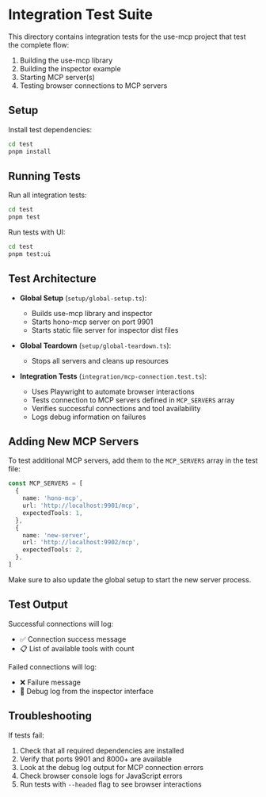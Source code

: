 # Integration Test Suite

This directory contains integration tests for the use-mcp project that test the complete flow:

1. Building the use-mcp library
2. Building the inspector example 
3. Starting MCP server(s)
4. Testing browser connections to MCP servers

## Setup

Install test dependencies:

```bash
cd test
pnpm install
```

## Running Tests

Run all integration tests:

```bash
cd test
pnpm test
```

Run tests with UI:

```bash
cd test  
pnpm test:ui
```

## Test Architecture

- **Global Setup** (`setup/global-setup.ts`): 
  - Builds use-mcp library and inspector
  - Starts hono-mcp server on port 9901
  - Starts static file server for inspector dist files
  
- **Global Teardown** (`setup/global-teardown.ts`):
  - Stops all servers and cleans up resources

- **Integration Tests** (`integration/mcp-connection.test.ts`):
  - Uses Playwright to automate browser interactions
  - Tests connection to MCP servers defined in `MCP_SERVERS` array
  - Verifies successful connections and tool availability
  - Logs debug information on failures

## Adding New MCP Servers

To test additional MCP servers, add them to the `MCP_SERVERS` array in the test file:

```typescript
const MCP_SERVERS = [
  {
    name: 'hono-mcp',
    url: 'http://localhost:9901/mcp',
    expectedTools: 1,
  },
  {
    name: 'new-server',
    url: 'http://localhost:9902/mcp',
    expectedTools: 2,
  },
]
```

Make sure to also update the global setup to start the new server process.

## Test Output

Successful connections will log:
- ✅ Connection success message
- 📋 List of available tools with count

Failed connections will log:
- ❌ Failure message  
- 🐛 Debug log from the inspector interface

## Troubleshooting

If tests fail:

1. Check that all required dependencies are installed
2. Verify that ports 9901 and 8000+ are available
3. Look at the debug log output for MCP connection errors
4. Check browser console logs for JavaScript errors
5. Run tests with `--headed` flag to see browser interactions
